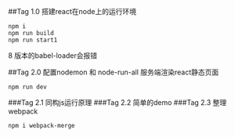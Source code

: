 ##Tag 1.0
搭建react在node上的运行环境
```
npm i 
npm run build
npm run start1
```
8 版本的babel-loader会报错

##Tag 2.0
配置nodemon 和 node-run-all 
服务端渲染react静态页面
```
npm run dev
```
###Tag 2.1 
同构js运行原理
###Tag 2.2 
简单的demo
###Tag 2.3 
整理webpack
```
npm i webpack-merge
```
